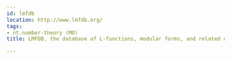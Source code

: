 ```yaml
---
id: lmfdb
location: http://www.lmfdb.org/
tags:
- nt.number-theory (MO)
title: LMFDB, the database of L-functions, modular forms, and related objects

---
```


